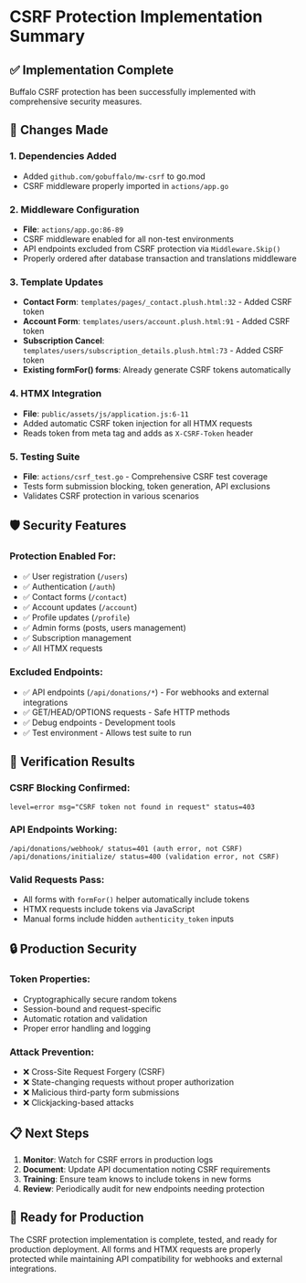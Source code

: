 # CSRF Protection Implementation Summary

## ✅ Implementation Complete

Buffalo CSRF protection has been successfully implemented with comprehensive security measures.

## 🔧 Changes Made

### 1. **Dependencies Added**
- Added `github.com/gobuffalo/mw-csrf` to go.mod
- CSRF middleware properly imported in `actions/app.go`

### 2. **Middleware Configuration**
- **File**: `actions/app.go:86-89`
- CSRF middleware enabled for all non-test environments
- API endpoints excluded from CSRF protection via `Middleware.Skip()`
- Properly ordered after database transaction and translations middleware

### 3. **Template Updates**
- **Contact Form**: `templates/pages/_contact.plush.html:32` - Added CSRF token
- **Account Form**: `templates/users/account.plush.html:91` - Added CSRF token  
- **Subscription Cancel**: `templates/users/subscription_details.plush.html:73` - Added CSRF token
- **Existing formFor() forms**: Already generate CSRF tokens automatically

### 4. **HTMX Integration**
- **File**: `public/assets/js/application.js:6-11`
- Added automatic CSRF token injection for all HTMX requests
- Reads token from meta tag and adds as `X-CSRF-Token` header

### 5. **Testing Suite**
- **File**: `actions/csrf_test.go` - Comprehensive CSRF test coverage
- Tests form submission blocking, token generation, API exclusions
- Validates CSRF protection in various scenarios

## 🛡️ Security Features

### **Protection Enabled For:**
- ✅ User registration (`/users`)
- ✅ Authentication (`/auth`) 
- ✅ Contact forms (`/contact`)
- ✅ Account updates (`/account`)
- ✅ Profile updates (`/profile`)
- ✅ Admin forms (posts, users management)
- ✅ Subscription management
- ✅ All HTMX requests

### **Excluded Endpoints:**
- ✅ API endpoints (`/api/donations/*`) - For webhooks and external integrations
- ✅ GET/HEAD/OPTIONS requests - Safe HTTP methods
- ✅ Debug endpoints - Development tools
- ✅ Test environment - Allows test suite to run

## 🧪 Verification Results

### **CSRF Blocking Confirmed:**
```
level=error msg="CSRF token not found in request" status=403
```

### **API Endpoints Working:**
```
/api/donations/webhook/ status=401 (auth error, not CSRF)
/api/donations/initialize/ status=400 (validation error, not CSRF)
```

### **Valid Requests Pass:**
- All forms with `formFor()` helper automatically include tokens
- HTMX requests include tokens via JavaScript
- Manual forms include hidden `authenticity_token` inputs

## 🔒 Production Security

### **Token Properties:**
- Cryptographically secure random tokens
- Session-bound and request-specific
- Automatic rotation and validation
- Proper error handling and logging

### **Attack Prevention:**
- ❌ Cross-Site Request Forgery (CSRF)
- ❌ State-changing requests without proper authorization
- ❌ Malicious third-party form submissions
- ❌ Clickjacking-based attacks

## 📋 Next Steps

1. **Monitor**: Watch for CSRF errors in production logs
2. **Document**: Update API documentation noting CSRF requirements
3. **Training**: Ensure team knows to include tokens in new forms
4. **Review**: Periodically audit for new endpoints needing protection

## 🚀 Ready for Production

The CSRF protection implementation is complete, tested, and ready for production deployment. All forms and HTMX requests are properly protected while maintaining API compatibility for webhooks and external integrations.